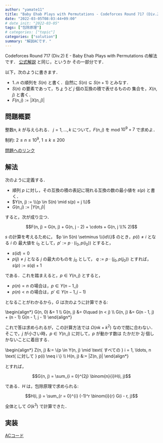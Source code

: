 ```yaml
---
author: "yamate11"
title: "Baby Ehab Plays with Permutations - Codeforces Round 717 (Div.2) E"
date: "2022-03-05T08:03:44+09:00"
# date_init: "2022-03-05"
tags: ["包除原理"]
# categories: ["topic"]
categories: ["solution"]
summary: "解説ACです．"
---
```


Codeforces Round 717 (Div.2) E - Baby Ehab Plays with Permutations の解法です．
[公式解説](https://codeforces.com/blog/entry/89846) と同じ，というか
その一部分です．

以下，次のように書きます．

* $1..n$ の順列を $S(n)$ と書く．自然に $S(n) \subseteq S(n + 1)$ とみなす．
* $S(n)$ の要素であって，ちょうど $j$ 個の互換の積で表せるものの
  集合を，$X(n, j)$ と書く．
* $F(n, j) := |X(n, j)|$ 

## 問題概要

整数$n$, $k$ が与えられる．
$j = 1, \ldots, k$ について，$F(n, j)$ を mod $10^9 + 7$ で求めよ．

制約: $2 \leq n \leq 10^9$, $1 \leq k \leq 200$

[問題へのリンク](https://codeforces.com/contest/1516/problem/E)

## 解法

次のように定義する．

* 順列 $p$ に対し，その互換の積の表記に現れる互換の数の最小値を
  $s(p)$ と書く．
* $Y(n, j) := \\{p \in S(n) \mid s(p) = j \\}$
* $G(n, j) := |Y(n, j)|$

すると，次が成り立つ．

$$F(n, j) = G(n, j) + G(n, j - 2) + \cdots + G(n, j \\% 2)$$

$s$ の計算を考えるために，
$p \in S(n) \setminus \\{id\\}$ のとき，$p(i) \neq i$ となる $i$ の
最大値を $i_0$ として，$p' := p\cdot (i_0, p(i_0))$
とすると，

* $s(id) = 0$
* $p(j) \neq j$ となる $j$ の最大のものを $j_0$ として，
  $q := p\cdot(j_0, p(j_0))$ とすれば，$s(p) := s(q) + 1$

である．これを踏まえると，$p \in Y(n, j)$ とすると，

* $p(n) = n$ の場合は，$p \in Y(n - 1, j)$
* $p(n) < n$ の場合は，$p' \in Y(n - 1, j - 1)$

となることがわかるから，$G$ は次のように計算できる:

\begin{align*}
G(n, 0) &= 1 \\\\
G(n, j) &= 0\quad  (n < j) \\\\
G(n, j) &= G(n - 1, j) + (n - 1) G(n - 1, j - 1)
\end{align*}

これで答は求められるが，この計算方法では $\Omega(nk + k^2)$ なので間に合わない．
そこで，$j$ が小さい時，$p \in Y(n, j)$ に対して，$p$ が動かす数は
たかだか $2j$ 個しかないことに着目する．

\begin{align*}
Z(n, j) &:= \\{p \in Y(n, j) \mid \text{ すべての }
                 i = 1, \ldots, n \text{ に対して } p(i) \neq i \\} \\\\
H(n, j) &:= |Z(n, j)|
\end{align*}

とすれば，

$$G(n, j) = \sum_{i = 0}^{2j} \binom{n}{i}H(i, j)$$

である．$H$ は，包除原理で求められる:

$$H(i, j) = \sum_{r = 0}^{i} (-1)^r \binom{i}{r} G(i - r, j)$$

全体として $O(k^3)$ で計算できた．

## 実装

[ACコード](https://codeforces.com/contest/1516/submission/148407845)
